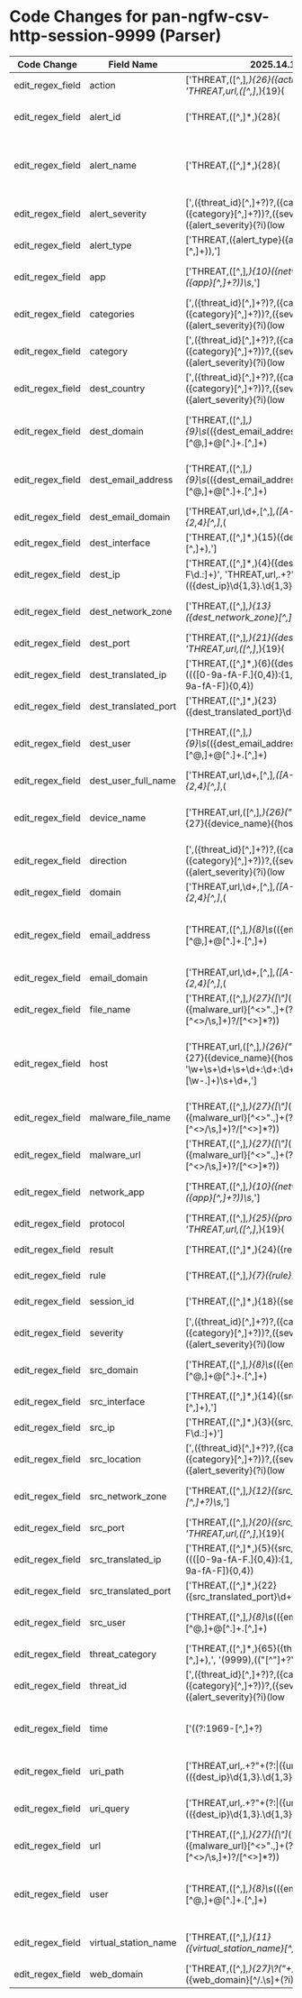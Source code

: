 # Code Changes for pan-ngfw-csv-http-session-9999 (Parser)

| Code Change | Field Name | 2025.14.1 | 2025.15.1 |
|-------------|------------|-----------|------------|
| edit_regex_field | action | ['THREAT,([^,]*,){26}({action}[^,]+?),', 'THREAT,url,([^,]*,){19}(|({src_port}\d+)),(|({dest_port}\d+)),([^,]*,){3}(|({protocol}[^,]+)),(|({action}[^,]*)),'] | [',THREAT,([^,]*,){26}({action}[^,]+?),', ',THREAT,url,([^,]*,){19}(|({src_port}\d+)),(|({dest_port}\d+)),([^,]*,){3}(|({protocol}[^,]+)),(|({action}[^,]*)),'] |
| edit_regex_field | alert_id | ['THREAT,([^,]*,){28}(|({alert_name}[^\(,]+(\(\w+\))?))\s*\(({alert_id}\d+)?'] | [',THREAT,([^,]*,){28}(|({alert_name}[^\(,]+(\(\w+\))?))\s*\(({alert_id}\d+)?'] |
| edit_regex_field | alert_name | ['THREAT,([^,]*,){28}(|({alert_name}[^\(,]+(\(\w+\))?))\s*\(({alert_id}\d+)?', 'THREAT,({alert_type}({alert_name}[^,]+)),'] | [',THREAT,([^,]*,){28}(|({alert_name}[^\(,]+(\(\w+\))?))\s*\(({alert_id}\d+)?', ',THREAT,({alert_type}({alert_name}[^,]+)),'] |
| edit_regex_field | alert_severity | [',({threat_id}[^,]+?)?,({categories}({category}[^,]+?))?,({severity}({alert_severity}(?i)(low|medium|high|critical|informational))),({direction}[^,]+?)?,([^,]*,){2}({src_location}[^,]+?)?,({dest_country}[^,]+?)?,'] | [',({threat_id}[^,]+?)?,({categories}({category}[^,]+?))?,({severity}({alert_severity}(?i)(low|medium|high|critical|informational))),({direction}[^,]+?)?,([^,]*,){2}({src_location}[^,]+?)?,({dest_country}[^,]+?)?,(([^,]*,){35}"+\s*({=categories}({=category}[^,\n"]+)\s*[^"]*)"+,)?'] |
| edit_regex_field | alert_type | ['THREAT,({alert_type}({alert_name}[^,]+)),'] | [',THREAT,({alert_type}({alert_name}[^,]+)),'] |
| edit_regex_field | app | ['THREAT,([^,]*,){10}({network_app}({app}[^,]+?))\s*,'] | [',THREAT,([^,]*,){10}({network_app}({app}[^,]+?))\s*,'] |
| edit_regex_field | categories | [',({threat_id}[^,]+?)?,({categories}({category}[^,]+?))?,({severity}({alert_severity}(?i)(low|medium|high|critical|informational))),({direction}[^,]+?)?,([^,]*,){2}({src_location}[^,]+?)?,({dest_country}[^,]+?)?,'] | [',({threat_id}[^,]+?)?,({categories}({category}[^,]+?))?,({severity}({alert_severity}(?i)(low|medium|high|critical|informational))),({direction}[^,]+?)?,([^,]*,){2}({src_location}[^,]+?)?,({dest_country}[^,]+?)?,(([^,]*,){35}"+\s*({=categories}({=category}[^,\n"]+)\s*[^"]*)"+,)?'] |
| edit_regex_field | category | [',({threat_id}[^,]+?)?,({categories}({category}[^,]+?))?,({severity}({alert_severity}(?i)(low|medium|high|critical|informational))),({direction}[^,]+?)?,([^,]*,){2}({src_location}[^,]+?)?,({dest_country}[^,]+?)?,'] | [',({threat_id}[^,]+?)?,({categories}({category}[^,]+?))?,({severity}({alert_severity}(?i)(low|medium|high|critical|informational))),({direction}[^,]+?)?,([^,]*,){2}({src_location}[^,]+?)?,({dest_country}[^,]+?)?,(([^,]*,){35}"+\s*({=categories}({=category}[^,\n"]+)\s*[^"]*)"+,)?'] |
| edit_regex_field | dest_country | [',({threat_id}[^,]+?)?,({categories}({category}[^,]+?))?,({severity}({alert_severity}(?i)(low|medium|high|critical|informational))),({direction}[^,]+?)?,([^,]*,){2}({src_location}[^,]+?)?,({dest_country}[^,]+?)?,'] | [',({threat_id}[^,]+?)?,({categories}({category}[^,]+?))?,({severity}({alert_severity}(?i)(low|medium|high|critical|informational))),({direction}[^,]+?)?,([^,]*,){2}({src_location}[^,]+?)?,({dest_country}[^,]+?)?,(([^,]*,){35}"+\s*({=categories}({=category}[^,\n"]+)\s*[^"]*)"+,)?'] |
| edit_regex_field | dest_domain | ['THREAT,([^,]*,){9}\s*(({dest_email_address}[^@,]+@[^\.]+\.[^,]+)|(?:({dest_domain}[^\s,\\]+)\\*)?({dest_user}[^\s,]+)),', 'THREAT,url,\d+,[^,]*,([A-Fa-f0-9:.]+,){2,4}[^,]*,(|x-fwd-for: [^,]+|({email_address}([A-Za-z0-9]+[!#$%&\'+\/=?^_`~.\-])*[A-Za-z0-9]+@({email_domain}[^\]\s"\\,;\|]+\.[^\]\s"\\,;\|]+))|(({domain}[^\\,]+)\\+)?({user}[\w\.\-\!\#\^\~]{1,40}\$?)),(|({dest_email_address}([A-Za-z0-9]+[!#$%&\'+\/=?^_`~.\-])*[A-Za-z0-9]+@({dest_email_domain}[^\]\s"\\,;\|]+\.[^\]\s"\\,;\|]+))|(({dest_domain}[^\\,]+)\\+)?({dest_user}[\w\.\-\!\#\^\~]{1,40}\$?)|({dest_user_full_name}([^\s,]+[\s,])+[^,]+)),'] | [',THREAT,([^,]*,){9}\s*(({dest_email_address}[^@,]+@[^\.]+\.[^,]+)|(?:({dest_domain}[^\s,\\]+)\\*)?({dest_user}[^\s,]+)),', ',THREAT,url,\d+,[^,]*,([A-Fa-f0-9:.]+,){2,4}[^,]*,(|x-fwd-for: [^,]+|({email_address}([A-Za-z0-9]+[!#$%&\'+\/=?^_`~.\-])*[A-Za-z0-9]+@({email_domain}[^\]\s"\\,;\|]+\.[^\]\s"\\,;\|]+))|(({domain}[^\\,]+)\\+)?({user}[\w\.\-\!\#\^\~]{1,40}\$?)),(|({dest_email_address}([A-Za-z0-9]+[!#$%&\'+\/=?^_`~.\-])*[A-Za-z0-9]+@({dest_email_domain}[^\]\s"\\,;\|]+\.[^\]\s"\\,;\|]+))|(({dest_domain}[^\\,]+)\\+)?({dest_user}[\w\.\-\!\#\^\~]{1,40}\$?)|({dest_user_full_name}([^\s,]+[\s,])+[^,]+)),'] |
| edit_regex_field | dest_email_address | ['THREAT,([^,]*,){9}\s*(({dest_email_address}[^@,]+@[^\.]+\.[^,]+)|(?:({dest_domain}[^\s,\\]+)\\*)?({dest_user}[^\s,]+)),', 'THREAT,url,\d+,[^,]*,([A-Fa-f0-9:.]+,){2,4}[^,]*,(|x-fwd-for: [^,]+|({email_address}([A-Za-z0-9]+[!#$%&\'+\/=?^_`~.\-])*[A-Za-z0-9]+@({email_domain}[^\]\s"\\,;\|]+\.[^\]\s"\\,;\|]+))|(({domain}[^\\,]+)\\+)?({user}[\w\.\-\!\#\^\~]{1,40}\$?)),(|({dest_email_address}([A-Za-z0-9]+[!#$%&\'+\/=?^_`~.\-])*[A-Za-z0-9]+@({dest_email_domain}[^\]\s"\\,;\|]+\.[^\]\s"\\,;\|]+))|(({dest_domain}[^\\,]+)\\+)?({dest_user}[\w\.\-\!\#\^\~]{1,40}\$?)|({dest_user_full_name}([^\s,]+[\s,])+[^,]+)),'] | [',THREAT,([^,]*,){9}\s*(({dest_email_address}[^@,]+@[^\.]+\.[^,]+)|(?:({dest_domain}[^\s,\\]+)\\*)?({dest_user}[^\s,]+)),', ',THREAT,url,\d+,[^,]*,([A-Fa-f0-9:.]+,){2,4}[^,]*,(|x-fwd-for: [^,]+|({email_address}([A-Za-z0-9]+[!#$%&\'+\/=?^_`~.\-])*[A-Za-z0-9]+@({email_domain}[^\]\s"\\,;\|]+\.[^\]\s"\\,;\|]+))|(({domain}[^\\,]+)\\+)?({user}[\w\.\-\!\#\^\~]{1,40}\$?)),(|({dest_email_address}([A-Za-z0-9]+[!#$%&\'+\/=?^_`~.\-])*[A-Za-z0-9]+@({dest_email_domain}[^\]\s"\\,;\|]+\.[^\]\s"\\,;\|]+))|(({dest_domain}[^\\,]+)\\+)?({dest_user}[\w\.\-\!\#\^\~]{1,40}\$?)|({dest_user_full_name}([^\s,]+[\s,])+[^,]+)),'] |
| edit_regex_field | dest_email_domain | ['THREAT,url,\d+,[^,]*,([A-Fa-f0-9:.]+,){2,4}[^,]*,(|x-fwd-for: [^,]+|({email_address}([A-Za-z0-9]+[!#$%&\'+\/=?^_`~.\-])*[A-Za-z0-9]+@({email_domain}[^\]\s"\\,;\|]+\.[^\]\s"\\,;\|]+))|(({domain}[^\\,]+)\\+)?({user}[\w\.\-\!\#\^\~]{1,40}\$?)),(|({dest_email_address}([A-Za-z0-9]+[!#$%&\'+\/=?^_`~.\-])*[A-Za-z0-9]+@({dest_email_domain}[^\]\s"\\,;\|]+\.[^\]\s"\\,;\|]+))|(({dest_domain}[^\\,]+)\\+)?({dest_user}[\w\.\-\!\#\^\~]{1,40}\$?)|({dest_user_full_name}([^\s,]+[\s,])+[^,]+)),'] | [',THREAT,url,\d+,[^,]*,([A-Fa-f0-9:.]+,){2,4}[^,]*,(|x-fwd-for: [^,]+|({email_address}([A-Za-z0-9]+[!#$%&\'+\/=?^_`~.\-])*[A-Za-z0-9]+@({email_domain}[^\]\s"\\,;\|]+\.[^\]\s"\\,;\|]+))|(({domain}[^\\,]+)\\+)?({user}[\w\.\-\!\#\^\~]{1,40}\$?)),(|({dest_email_address}([A-Za-z0-9]+[!#$%&\'+\/=?^_`~.\-])*[A-Za-z0-9]+@({dest_email_domain}[^\]\s"\\,;\|]+\.[^\]\s"\\,;\|]+))|(({dest_domain}[^\\,]+)\\+)?({dest_user}[\w\.\-\!\#\^\~]{1,40}\$?)|({dest_user_full_name}([^\s,]+[\s,])+[^,]+)),'] |
| edit_regex_field | dest_interface | ['THREAT,([^,]*,){15}({dest_interface}[^,]+),'] | [',THREAT,([^,]*,){15}({dest_interface}[^,]+),'] |
| edit_regex_field | dest_ip | ['THREAT,([^,]*,){4}({dest_ip}(?!::)[a-fA-F\d.:]+)', 'THREAT,url,.+?"+(?:\\|({url}(({dest_ip}\d{1,3}\.\d{1,3}\.\d{1,3}\.\d{1,3})|({web_domain}[^\\\/\s:,"]+))(:({dest_port}\d+))?({uri_path}\/[^\?\s]*?)?(\/|({uri_query}\?[^\s]*?))?))\\?"*,(9999)?\(9999\),'] | [',THREAT,([^,]*,){4}({dest_ip}(?!::)[a-fA-F\d.:]+)', ',THREAT,url,.+?"+(?:\\|({url}(({dest_ip}\d{1,3}\.\d{1,3}\.\d{1,3}\.\d{1,3})|({web_domain}[^\\\/\s:,"]+))(:({dest_port}\d+))?({uri_path}\/[^\?\s]*?)?(\/|({uri_query}\?[^\s]*?))?))\\?"*,(9999)?\(9999\),'] |
| edit_regex_field | dest_network_zone | ['THREAT,([^,]*,){13}({dest_network_zone}[^,]+?)\s*,'] | [',THREAT,([^,]*,){13}({dest_network_zone}[^,]+?)\s*,'] |
| edit_regex_field | dest_port | ['THREAT,([^,]*,){21}({dest_port}\d+),', 'THREAT,url,([^,]*,){19}(|({src_port}\d+)),(|({dest_port}\d+)),([^,]*,){3}(|({protocol}[^,]+)),(|({action}[^,]*)),', 'THREAT,url,.+?"+(?:\\|({url}(({dest_ip}\d{1,3}\.\d{1,3}\.\d{1,3}\.\d{1,3})|({web_domain}[^\\\/\s:,"]+))(:({dest_port}\d+))?({uri_path}\/[^\?\s]*?)?(\/|({uri_query}\?[^\s]*?))?))\\?"*,(9999)?\(9999\),'] | [',THREAT,([^,]*,){21}({dest_port}\d+),', ',THREAT,url,([^,]*,){19}(|({src_port}\d+)),(|({dest_port}\d+)),([^,]*,){3}(|({protocol}[^,]+)),(|({action}[^,]*)),', ',THREAT,url,.+?"+(?:\\|({url}(({dest_ip}\d{1,3}\.\d{1,3}\.\d{1,3}\.\d{1,3})|({web_domain}[^\\\/\s:,"]+))(:({dest_port}\d+))?({uri_path}\/[^\?\s]*?)?(\/|({uri_query}\?[^\s]*?))?))\\?"*,(9999)?\(9999\),'] |
| edit_regex_field | dest_translated_ip | ['THREAT,([^,]*,){6}({dest_translated_ip}((([0-9a-fA-F.]{0,4}):{1,2}){1,7}([0-9a-fA-F]){0,4})|(((25[0-5]|(2[0-4]|1\d|[0-9]|)\d)\.?\b){4}))'] | [',THREAT,([^,]*,){6}({dest_translated_ip}((([0-9a-fA-F.]{0,4}):{1,2}){1,7}([0-9a-fA-F]){0,4})|(((25[0-5]|(2[0-4]|1\d|[0-9]|)\d)\.?\b){4}))'] |
| edit_regex_field | dest_translated_port | ['THREAT,([^,]*,){23}({dest_translated_port}\d+)'] | [',THREAT,([^,]*,){23}({dest_translated_port}\d+)'] |
| edit_regex_field | dest_user | ['THREAT,([^,]*,){9}\s*(({dest_email_address}[^@,]+@[^\.]+\.[^,]+)|(?:({dest_domain}[^\s,\\]+)\\*)?({dest_user}[^\s,]+)),', 'THREAT,url,\d+,[^,]*,([A-Fa-f0-9:.]+,){2,4}[^,]*,(|x-fwd-for: [^,]+|({email_address}([A-Za-z0-9]+[!#$%&\'+\/=?^_`~.\-])*[A-Za-z0-9]+@({email_domain}[^\]\s"\\,;\|]+\.[^\]\s"\\,;\|]+))|(({domain}[^\\,]+)\\+)?({user}[\w\.\-\!\#\^\~]{1,40}\$?)),(|({dest_email_address}([A-Za-z0-9]+[!#$%&\'+\/=?^_`~.\-])*[A-Za-z0-9]+@({dest_email_domain}[^\]\s"\\,;\|]+\.[^\]\s"\\,;\|]+))|(({dest_domain}[^\\,]+)\\+)?({dest_user}[\w\.\-\!\#\^\~]{1,40}\$?)|({dest_user_full_name}([^\s,]+[\s,])+[^,]+)),'] | [',THREAT,([^,]*,){9}\s*(({dest_email_address}[^@,]+@[^\.]+\.[^,]+)|(?:({dest_domain}[^\s,\\]+)\\*)?({dest_user}[^\s,]+)),', ',THREAT,url,\d+,[^,]*,([A-Fa-f0-9:.]+,){2,4}[^,]*,(|x-fwd-for: [^,]+|({email_address}([A-Za-z0-9]+[!#$%&\'+\/=?^_`~.\-])*[A-Za-z0-9]+@({email_domain}[^\]\s"\\,;\|]+\.[^\]\s"\\,;\|]+))|(({domain}[^\\,]+)\\+)?({user}[\w\.\-\!\#\^\~]{1,40}\$?)),(|({dest_email_address}([A-Za-z0-9]+[!#$%&\'+\/=?^_`~.\-])*[A-Za-z0-9]+@({dest_email_domain}[^\]\s"\\,;\|]+\.[^\]\s"\\,;\|]+))|(({dest_domain}[^\\,]+)\\+)?({dest_user}[\w\.\-\!\#\^\~]{1,40}\$?)|({dest_user_full_name}([^\s,]+[\s,])+[^,]+)),'] |
| edit_regex_field | dest_user_full_name | ['THREAT,url,\d+,[^,]*,([A-Fa-f0-9:.]+,){2,4}[^,]*,(|x-fwd-for: [^,]+|({email_address}([A-Za-z0-9]+[!#$%&\'+\/=?^_`~.\-])*[A-Za-z0-9]+@({email_domain}[^\]\s"\\,;\|]+\.[^\]\s"\\,;\|]+))|(({domain}[^\\,]+)\\+)?({user}[\w\.\-\!\#\^\~]{1,40}\$?)),(|({dest_email_address}([A-Za-z0-9]+[!#$%&\'+\/=?^_`~.\-])*[A-Za-z0-9]+@({dest_email_domain}[^\]\s"\\,;\|]+\.[^\]\s"\\,;\|]+))|(({dest_domain}[^\\,]+)\\+)?({dest_user}[\w\.\-\!\#\^\~]{1,40}\$?)|({dest_user_full_name}([^\s,]+[\s,])+[^,]+)),'] | [',THREAT,url,\d+,[^,]*,([A-Fa-f0-9:.]+,){2,4}[^,]*,(|x-fwd-for: [^,]+|({email_address}([A-Za-z0-9]+[!#$%&\'+\/=?^_`~.\-])*[A-Za-z0-9]+@({email_domain}[^\]\s"\\,;\|]+\.[^\]\s"\\,;\|]+))|(({domain}[^\\,]+)\\+)?({user}[\w\.\-\!\#\^\~]{1,40}\$?)),(|({dest_email_address}([A-Za-z0-9]+[!#$%&\'+\/=?^_`~.\-])*[A-Za-z0-9]+@({dest_email_domain}[^\]\s"\\,;\|]+\.[^\]\s"\\,;\|]+))|(({dest_domain}[^\\,]+)\\+)?({dest_user}[\w\.\-\!\#\^\~]{1,40}\$?)|({dest_user_full_name}([^\s,]+[\s,])+[^,]+)),'] |
| edit_regex_field | device_name | ['THREAT,url,([^,]*,){26}("[^"]+")?,([^,]*,){27}({device_name}({host}[^",]+))'] | [',THREAT,url,([^,]*,){26}("[^"]+")?,([^,]*,){27}({device_name}({host}[^",]+))'] |
| edit_regex_field | direction | [',({threat_id}[^,]+?)?,({categories}({category}[^,]+?))?,({severity}({alert_severity}(?i)(low|medium|high|critical|informational))),({direction}[^,]+?)?,([^,]*,){2}({src_location}[^,]+?)?,({dest_country}[^,]+?)?,'] | [',({threat_id}[^,]+?)?,({categories}({category}[^,]+?))?,({severity}({alert_severity}(?i)(low|medium|high|critical|informational))),({direction}[^,]+?)?,([^,]*,){2}({src_location}[^,]+?)?,({dest_country}[^,]+?)?,(([^,]*,){35}"+\s*({=categories}({=category}[^,\n"]+)\s*[^"]*)"+,)?'] |
| edit_regex_field | domain | ['THREAT,url,\d+,[^,]*,([A-Fa-f0-9:.]+,){2,4}[^,]*,(|x-fwd-for: [^,]+|({email_address}([A-Za-z0-9]+[!#$%&\'+\/=?^_`~.\-])*[A-Za-z0-9]+@({email_domain}[^\]\s"\\,;\|]+\.[^\]\s"\\,;\|]+))|(({domain}[^\\,]+)\\+)?({user}[\w\.\-\!\#\^\~]{1,40}\$?)),(|({dest_email_address}([A-Za-z0-9]+[!#$%&\'+\/=?^_`~.\-])*[A-Za-z0-9]+@({dest_email_domain}[^\]\s"\\,;\|]+\.[^\]\s"\\,;\|]+))|(({dest_domain}[^\\,]+)\\+)?({dest_user}[\w\.\-\!\#\^\~]{1,40}\$?)|({dest_user_full_name}([^\s,]+[\s,])+[^,]+)),'] | [',THREAT,url,\d+,[^,]*,([A-Fa-f0-9:.]+,){2,4}[^,]*,(|x-fwd-for: [^,]+|({email_address}([A-Za-z0-9]+[!#$%&\'+\/=?^_`~.\-])*[A-Za-z0-9]+@({email_domain}[^\]\s"\\,;\|]+\.[^\]\s"\\,;\|]+))|(({domain}[^\\,]+)\\+)?({user}[\w\.\-\!\#\^\~]{1,40}\$?)),(|({dest_email_address}([A-Za-z0-9]+[!#$%&\'+\/=?^_`~.\-])*[A-Za-z0-9]+@({dest_email_domain}[^\]\s"\\,;\|]+\.[^\]\s"\\,;\|]+))|(({dest_domain}[^\\,]+)\\+)?({dest_user}[\w\.\-\!\#\^\~]{1,40}\$?)|({dest_user_full_name}([^\s,]+[\s,])+[^,]+)),'] |
| edit_regex_field | email_address | ['THREAT,([^,]*,){8}\s*(({email_address}[^@,]+@[^\.]+\.[^,]+)|(?:({src_domain}[^\s,\\]+)\\*)?({src_user}({user}[\w\.\-\!\#\^\~]{1,40}\$?))),', 'THREAT,url,\d+,[^,]*,([A-Fa-f0-9:.]+,){2,4}[^,]*,(|x-fwd-for: [^,]+|({email_address}([A-Za-z0-9]+[!#$%&\'+\/=?^_`~.\-])*[A-Za-z0-9]+@({email_domain}[^\]\s"\\,;\|]+\.[^\]\s"\\,;\|]+))|(({domain}[^\\,]+)\\+)?({user}[\w\.\-\!\#\^\~]{1,40}\$?)),(|({dest_email_address}([A-Za-z0-9]+[!#$%&\'+\/=?^_`~.\-])*[A-Za-z0-9]+@({dest_email_domain}[^\]\s"\\,;\|]+\.[^\]\s"\\,;\|]+))|(({dest_domain}[^\\,]+)\\+)?({dest_user}[\w\.\-\!\#\^\~]{1,40}\$?)|({dest_user_full_name}([^\s,]+[\s,])+[^,]+)),'] | [',THREAT,([^,]*,){8}\s*(({email_address}[^@,]+@[^\.]+\.[^,]+)|(?:({src_domain}[^\s,\\]+)\\*)?({src_user}({user}[\w\.\-\!\#\^\~]{1,40}\$?))),', ',THREAT,url,\d+,[^,]*,([A-Fa-f0-9:.]+,){2,4}[^,]*,(|x-fwd-for: [^,]+|({email_address}([A-Za-z0-9]+[!#$%&\'+\/=?^_`~.\-])*[A-Za-z0-9]+@({email_domain}[^\]\s"\\,;\|]+\.[^\]\s"\\,;\|]+))|(({domain}[^\\,]+)\\+)?({user}[\w\.\-\!\#\^\~]{1,40}\$?)),(|({dest_email_address}([A-Za-z0-9]+[!#$%&\'+\/=?^_`~.\-])*[A-Za-z0-9]+@({dest_email_domain}[^\]\s"\\,;\|]+\.[^\]\s"\\,;\|]+))|(({dest_domain}[^\\,]+)\\+)?({dest_user}[\w\.\-\!\#\^\~]{1,40}\$?)|({dest_user_full_name}([^\s,]+[\s,])+[^,]+)),'] |
| edit_regex_field | email_domain | ['THREAT,url,\d+,[^,]*,([A-Fa-f0-9:.]+,){2,4}[^,]*,(|x-fwd-for: [^,]+|({email_address}([A-Za-z0-9]+[!#$%&\'+\/=?^_`~.\-])*[A-Za-z0-9]+@({email_domain}[^\]\s"\\,;\|]+\.[^\]\s"\\,;\|]+))|(({domain}[^\\,]+)\\+)?({user}[\w\.\-\!\#\^\~]{1,40}\$?)),(|({dest_email_address}([A-Za-z0-9]+[!#$%&\'+\/=?^_`~.\-])*[A-Za-z0-9]+@({dest_email_domain}[^\]\s"\\,;\|]+\.[^\]\s"\\,;\|]+))|(({dest_domain}[^\\,]+)\\+)?({dest_user}[\w\.\-\!\#\^\~]{1,40}\$?)|({dest_user_full_name}([^\s,]+[\s,])+[^,]+)),'] | [',THREAT,url,\d+,[^,]*,([A-Fa-f0-9:.]+,){2,4}[^,]*,(|x-fwd-for: [^,]+|({email_address}([A-Za-z0-9]+[!#$%&\'+\/=?^_`~.\-])*[A-Za-z0-9]+@({email_domain}[^\]\s"\\,;\|]+\.[^\]\s"\\,;\|]+))|(({domain}[^\\,]+)\\+)?({user}[\w\.\-\!\#\^\~]{1,40}\$?)),(|({dest_email_address}([A-Za-z0-9]+[!#$%&\'+\/=?^_`~.\-])*[A-Za-z0-9]+@({dest_email_domain}[^\]\s"\\,;\|]+\.[^\]\s"\\,;\|]+))|(({dest_domain}[^\\,]+)\\+)?({dest_user}[\w\.\-\!\#\^\~]{1,40}\$?)|({dest_user_full_name}([^\s,]+[\s,])+[^,]+)),'] |
| edit_regex_field | file_name | ['THREAT,([^,]*,){27}([\\"]*(({url}({malware_url}[^<>".,]+(?:\.[^<>\/\s,]+)?\/[^<>]*?))|({file_name}({malware_file_name}[^<>,]+?)|[^,]*?)[\\\/]*"+,))'] | [',THREAT,([^,]*,){27}([\\"]*(({url}({malware_url}[^<>".,]+(?:\.[^<>\/\s,]+)?\/[^<>]*?))|({file_name}({malware_file_name}[^<>,]+?)|[^,]*?)[\\\/]*"+,))'] |
| edit_regex_field | host | ['THREAT,url,([^,]*,){26}("[^"]+")?,([^,]*,){27}({device_name}({host}[^",]+))', '\w+\s+\d+\s+\d+:\d+:\d+\s+({host}[\w\-.]+)\s+\d+,'] | [',THREAT,url,([^,]*,){26}("[^"]+")?,([^,]*,){27}({device_name}({host}[^",]+))', '\w+\s+\d+\s+\d+:\d+:\d+\s+({host}[\w\-.]+)\s+\d+,'] |
| edit_regex_field | malware_file_name | ['THREAT,([^,]*,){27}([\\"]*(({url}({malware_url}[^<>".,]+(?:\.[^<>\/\s,]+)?\/[^<>]*?))|({file_name}({malware_file_name}[^<>,]+?)|[^,]*?)[\\\/]*"+,))'] | [',THREAT,([^,]*,){27}([\\"]*(({url}({malware_url}[^<>".,]+(?:\.[^<>\/\s,]+)?\/[^<>]*?))|({file_name}({malware_file_name}[^<>,]+?)|[^,]*?)[\\\/]*"+,))'] |
| edit_regex_field | malware_url | ['THREAT,([^,]*,){27}([\\"]*(({url}({malware_url}[^<>".,]+(?:\.[^<>\/\s,]+)?\/[^<>]*?))|({file_name}({malware_file_name}[^<>,]+?)|[^,]*?)[\\\/]*"+,))'] | [',THREAT,([^,]*,){27}([\\"]*(({url}({malware_url}[^<>".,]+(?:\.[^<>\/\s,]+)?\/[^<>]*?))|({file_name}({malware_file_name}[^<>,]+?)|[^,]*?)[\\\/]*"+,))'] |
| edit_regex_field | network_app | ['THREAT,([^,]*,){10}({network_app}({app}[^,]+?))\s*,'] | [',THREAT,([^,]*,){10}({network_app}({app}[^,]+?))\s*,'] |
| edit_regex_field | protocol | ['THREAT,([^,]*,){25}({protocol}[^,]+?),', 'THREAT,url,([^,]*,){19}(|({src_port}\d+)),(|({dest_port}\d+)),([^,]*,){3}(|({protocol}[^,]+)),(|({action}[^,]*)),'] | [',THREAT,([^,]*,){25}({protocol}[^,]+?),', ',THREAT,url,([^,]*,){19}(|({src_port}\d+)),(|({dest_port}\d+)),([^,]*,){3}(|({protocol}[^,]+)),(|({action}[^,]*)),'] |
| edit_regex_field | result | ['THREAT,([^,]*,){24}({result}[^,]+?),'] | [',THREAT,([^,]*,){24}({result}[^,]+?),'] |
| edit_regex_field | rule | ['THREAT,([^,]*,){7}({rule}[^,]+?)\s*,'] | [',THREAT,([^,]*,){7}({rule}[^,]+?)\s*,'] |
| edit_regex_field | session_id | ['THREAT,([^,]*,){18}({session_id}\d+),'] | [',THREAT,([^,]*,){18}({session_id}\d+),'] |
| edit_regex_field | severity | [',({threat_id}[^,]+?)?,({categories}({category}[^,]+?))?,({severity}({alert_severity}(?i)(low|medium|high|critical|informational))),({direction}[^,]+?)?,([^,]*,){2}({src_location}[^,]+?)?,({dest_country}[^,]+?)?,'] | [',({threat_id}[^,]+?)?,({categories}({category}[^,]+?))?,({severity}({alert_severity}(?i)(low|medium|high|critical|informational))),({direction}[^,]+?)?,([^,]*,){2}({src_location}[^,]+?)?,({dest_country}[^,]+?)?,(([^,]*,){35}"+\s*({=categories}({=category}[^,\n"]+)\s*[^"]*)"+,)?'] |
| edit_regex_field | src_domain | ['THREAT,([^,]*,){8}\s*(({email_address}[^@,]+@[^\.]+\.[^,]+)|(?:({src_domain}[^\s,\\]+)\\*)?({src_user}({user}[\w\.\-\!\#\^\~]{1,40}\$?))),'] | [',THREAT,([^,]*,){8}\s*(({email_address}[^@,]+@[^\.]+\.[^,]+)|(?:({src_domain}[^\s,\\]+)\\*)?({src_user}({user}[\w\.\-\!\#\^\~]{1,40}\$?))),'] |
| edit_regex_field | src_interface | ['THREAT,([^,]*,){14}({src_interface}[^,]+),'] | [',THREAT,([^,]*,){14}({src_interface}[^,]+),'] |
| edit_regex_field | src_ip | ['THREAT,([^,]*,){3}({src_ip}(?!::)[a-fA-F\d.:]+)'] | [',THREAT,([^,]*,){3}({src_ip}(?!::)[a-fA-F\d.:]+)'] |
| edit_regex_field | src_location | [',({threat_id}[^,]+?)?,({categories}({category}[^,]+?))?,({severity}({alert_severity}(?i)(low|medium|high|critical|informational))),({direction}[^,]+?)?,([^,]*,){2}({src_location}[^,]+?)?,({dest_country}[^,]+?)?,'] | [',({threat_id}[^,]+?)?,({categories}({category}[^,]+?))?,({severity}({alert_severity}(?i)(low|medium|high|critical|informational))),({direction}[^,]+?)?,([^,]*,){2}({src_location}[^,]+?)?,({dest_country}[^,]+?)?,(([^,]*,){35}"+\s*({=categories}({=category}[^,\n"]+)\s*[^"]*)"+,)?'] |
| edit_regex_field | src_network_zone | ['THREAT,([^,]*,){12}({src_network_zone}[^,]+?)\s*,'] | [',THREAT,([^,]*,){12}({src_network_zone}[^,]+?)\s*,'] |
| edit_regex_field | src_port | ['THREAT,([^,]*,){20}({src_port}\d+),', 'THREAT,url,([^,]*,){19}(|({src_port}\d+)),(|({dest_port}\d+)),([^,]*,){3}(|({protocol}[^,]+)),(|({action}[^,]*)),'] | [',THREAT,([^,]*,){20}({src_port}\d+),', ',THREAT,url,([^,]*,){19}(|({src_port}\d+)),(|({dest_port}\d+)),([^,]*,){3}(|({protocol}[^,]+)),(|({action}[^,]*)),'] |
| edit_regex_field | src_translated_ip | ['THREAT,([^,]*,){5}({src_translated_ip}((([0-9a-fA-F.]{0,4}):{1,2}){1,7}([0-9a-fA-F]){0,4})|(((25[0-5]|(2[0-4]|1\d|[0-9]|)\d)\.?\b){4}))'] | [',THREAT,([^,]*,){5}({src_translated_ip}((([0-9a-fA-F.]{0,4}):{1,2}){1,7}([0-9a-fA-F]){0,4})|(((25[0-5]|(2[0-4]|1\d|[0-9]|)\d)\.?\b){4}))'] |
| edit_regex_field | src_translated_port | ['THREAT,([^,]*,){22}({src_translated_port}\d+)'] | [',THREAT,([^,]*,){22}({src_translated_port}\d+)'] |
| edit_regex_field | src_user | ['THREAT,([^,]*,){8}\s*(({email_address}[^@,]+@[^\.]+\.[^,]+)|(?:({src_domain}[^\s,\\]+)\\*)?({src_user}({user}[\w\.\-\!\#\^\~]{1,40}\$?))),'] | [',THREAT,([^,]*,){8}\s*(({email_address}[^@,]+@[^\.]+\.[^,]+)|(?:({src_domain}[^\s,\\]+)\\*)?({src_user}({user}[\w\.\-\!\#\^\~]{1,40}\$?))),'] |
| edit_regex_field | threat_category | ['THREAT,([^,]*,){65}({threat_category}[^,]+),', '\(9999\),(("[^"]+?"|[^,]*),){36}(N/A|unknown|({threat_category}[^,]+)),'] | [',THREAT,([^,]*,){65}({threat_category}[^,]+),', '\(9999\),(("[^"]+?"|[^,]*),){36}(N/A|unknown|({threat_category}[^,]+)),'] |
| edit_regex_field | threat_id | [',({threat_id}[^,]+?)?,({categories}({category}[^,]+?))?,({severity}({alert_severity}(?i)(low|medium|high|critical|informational))),({direction}[^,]+?)?,([^,]*,){2}({src_location}[^,]+?)?,({dest_country}[^,]+?)?,'] | [',({threat_id}[^,]+?)?,({categories}({category}[^,]+?))?,({severity}({alert_severity}(?i)(low|medium|high|critical|informational))),({direction}[^,]+?)?,([^,]*,){2}({src_location}[^,]+?)?,({dest_country}[^,]+?)?,(([^,]*,){35}"+\s*({=categories}({=category}[^,\n"]+)\s*[^"]*)"+,)?'] |
| edit_regex_field | time | ['((?:1969-[^,]+?)|({time}\d\d\d\d-\d\d-\d\dT\d\d:\d\d:\d\d\.\d+[\+-]\d+:\d+))', 'THREAT,([^,]*,){2}({time}[^,]+),'] | ['((?:1969-[^,]+?)|({time}\d\d\d\d-\d\d-\d\dT\d\d:\d\d:\d\d\.\d+[\+-]\d+:\d+))', ',THREAT,([^,]*,){2}({time}[^,]+),'] |
| edit_regex_field | uri_path | ['THREAT,url,.+?"+(?:\\|({url}(({dest_ip}\d{1,3}\.\d{1,3}\.\d{1,3}\.\d{1,3})|({web_domain}[^\\\/\s:,"]+))(:({dest_port}\d+))?({uri_path}\/[^\?\s]*?)?(\/|({uri_query}\?[^\s]*?))?))\\?"*,(9999)?\(9999\),'] | [',THREAT,url,.+?"+(?:\\|({url}(({dest_ip}\d{1,3}\.\d{1,3}\.\d{1,3}\.\d{1,3})|({web_domain}[^\\\/\s:,"]+))(:({dest_port}\d+))?({uri_path}\/[^\?\s]*?)?(\/|({uri_query}\?[^\s]*?))?))\\?"*,(9999)?\(9999\),'] |
| edit_regex_field | uri_query | ['THREAT,url,.+?"+(?:\\|({url}(({dest_ip}\d{1,3}\.\d{1,3}\.\d{1,3}\.\d{1,3})|({web_domain}[^\\\/\s:,"]+))(:({dest_port}\d+))?({uri_path}\/[^\?\s]*?)?(\/|({uri_query}\?[^\s]*?))?))\\?"*,(9999)?\(9999\),'] | [',THREAT,url,.+?"+(?:\\|({url}(({dest_ip}\d{1,3}\.\d{1,3}\.\d{1,3}\.\d{1,3})|({web_domain}[^\\\/\s:,"]+))(:({dest_port}\d+))?({uri_path}\/[^\?\s]*?)?(\/|({uri_query}\?[^\s]*?))?))\\?"*,(9999)?\(9999\),'] |
| edit_regex_field | url | ['THREAT,([^,]*,){27}([\\"]*(({url}({malware_url}[^<>".,]+(?:\.[^<>\/\s,]+)?\/[^<>]*?))|({file_name}({malware_file_name}[^<>,]+?)|[^,]*?)[\\\/]*"+,))', 'THREAT,url,.+?"+(?:\\|({url}(({dest_ip}\d{1,3}\.\d{1,3}\.\d{1,3}\.\d{1,3})|({web_domain}[^\\\/\s:,"]+))(:({dest_port}\d+))?({uri_path}\/[^\?\s]*?)?(\/|({uri_query}\?[^\s]*?))?))\\?"*,(9999)?\(9999\),'] | [',THREAT,([^,]*,){27}([\\"]*(({url}({malware_url}[^<>".,]+(?:\.[^<>\/\s,]+)?\/[^<>]*?))|({file_name}({malware_file_name}[^<>,]+?)|[^,]*?)[\\\/]*"+,))', ',THREAT,url,.+?"+(?:\\|({url}(({dest_ip}\d{1,3}\.\d{1,3}\.\d{1,3}\.\d{1,3})|({web_domain}[^\\\/\s:,"]+))(:({dest_port}\d+))?({uri_path}\/[^\?\s]*?)?(\/|({uri_query}\?[^\s]*?))?))\\?"*,(9999)?\(9999\),'] |
| edit_regex_field | user | ['THREAT,([^,]*,){8}\s*(({email_address}[^@,]+@[^\.]+\.[^,]+)|(?:({src_domain}[^\s,\\]+)\\*)?({src_user}({user}[\w\.\-\!\#\^\~]{1,40}\$?))),', 'THREAT,url,\d+,[^,]*,([A-Fa-f0-9:.]+,){2,4}[^,]*,(|x-fwd-for: [^,]+|({email_address}([A-Za-z0-9]+[!#$%&\'+\/=?^_`~.\-])*[A-Za-z0-9]+@({email_domain}[^\]\s"\\,;\|]+\.[^\]\s"\\,;\|]+))|(({domain}[^\\,]+)\\+)?({user}[\w\.\-\!\#\^\~]{1,40}\$?)),(|({dest_email_address}([A-Za-z0-9]+[!#$%&\'+\/=?^_`~.\-])*[A-Za-z0-9]+@({dest_email_domain}[^\]\s"\\,;\|]+\.[^\]\s"\\,;\|]+))|(({dest_domain}[^\\,]+)\\+)?({dest_user}[\w\.\-\!\#\^\~]{1,40}\$?)|({dest_user_full_name}([^\s,]+[\s,])+[^,]+)),'] | [',THREAT,([^,]*,){8}\s*(({email_address}[^@,]+@[^\.]+\.[^,]+)|(?:({src_domain}[^\s,\\]+)\\*)?({src_user}({user}[\w\.\-\!\#\^\~]{1,40}\$?))),', ',THREAT,url,\d+,[^,]*,([A-Fa-f0-9:.]+,){2,4}[^,]*,(|x-fwd-for: [^,]+|({email_address}([A-Za-z0-9]+[!#$%&\'+\/=?^_`~.\-])*[A-Za-z0-9]+@({email_domain}[^\]\s"\\,;\|]+\.[^\]\s"\\,;\|]+))|(({domain}[^\\,]+)\\+)?({user}[\w\.\-\!\#\^\~]{1,40}\$?)),(|({dest_email_address}([A-Za-z0-9]+[!#$%&\'+\/=?^_`~.\-])*[A-Za-z0-9]+@({dest_email_domain}[^\]\s"\\,;\|]+\.[^\]\s"\\,;\|]+))|(({dest_domain}[^\\,]+)\\+)?({dest_user}[\w\.\-\!\#\^\~]{1,40}\$?)|({dest_user_full_name}([^\s,]+[\s,])+[^,]+)),'] |
| edit_regex_field | virtual_station_name | ['THREAT,([^,]*,){11}({virtual_station_name}[^,]+?)\s*,'] | [',THREAT,([^,]*,){11}({virtual_station_name}[^,]+?)\s*,'] |
| edit_regex_field | web_domain | ['THREAT,([^,]*,){27}\\?("+)?.*?({web_domain}[^\/\.\s]+(?i)(\.(com|net|info|edu|org|gov|co|jp|ru|de|ir|it|in|fr|info|pl|nl|es|gr|cz|eu|tv|me|jp|ca|cn|uk|my|cc|id|us|nz|biz|club|io|gg|fi|au|st|tw|asia|sg|ie|li|za|ai|ms|mx))+)[\\\/\s:"]', 'THREAT,([^,]*,){27}\\?("+)?.*?({web_domain}[^\/\.\s]+(?i)(\.(com|net|info|edu|org|gov|co|jp|ru|de|ir|it|in|fr|info|pl|nl|es|gr|cz|eu|tv|me|jp|ca|cn|uk|my|cc|id|us|nz|biz|club|io|gg|fi|au|st|tw|asia|sg|ie|li|za|ai|ms|mx))+)[\\\/\s:"]', 'THREAT,url,.+?"+(?:\\|({url}(({dest_ip}\d{1,3}\.\d{1,3}\.\d{1,3}\.\d{1,3})|({web_domain}[^\\\/\s:,"]+))(:({dest_port}\d+))?({uri_path}\/[^\?\s]*?)?(\/|({uri_query}\?[^\s]*?))?))\\?"*,(9999)?\(9999\),'] | [',THREAT,([^,]*,){27}\\?("+)?({web_domain}[^\/\s]+(?i)(\.(com|net|info|edu|org|gov|co|jp|ru|de|ir|it|in|fr|info|pl|nl|es|gr|cz|eu|tv|me|jp|ca|cn|uk|my|cc|id|us|nz|biz|club|io|gg|fi|au|st|tw|asia|sg|ie|li|za|ai|ms|mx))+)[\\\/\s:"]', ',THREAT,([^,]*,){27}\\?("+)?.*?({web_domain}[^\/\.\s]+(?i)(\.(com|net|info|edu|org|gov|co|jp|ru|de|ir|it|in|fr|info|pl|nl|es|gr|cz|eu|tv|me|jp|ca|cn|uk|my|cc|id|us|nz|biz|club|io|gg|fi|au|st|tw|asia|sg|ie|li|za|ai|ms|mx))+)[\\\/\s:"]', ',THREAT,url,.+?"+(?:\\|({url}(({dest_ip}\d{1,3}\.\d{1,3}\.\d{1,3}\.\d{1,3})|({web_domain}[^\\\/\s:,"]+))(:({dest_port}\d+))?({uri_path}\/[^\?\s]*?)?(\/|({uri_query}\?[^\s]*?))?))\\?"*,(9999)?\(9999\),'] |